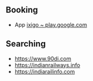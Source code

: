 ## Booking

- App  [ixigo ~ play.google.com](https://play.google.com/store/apps/details?id=com.ixigo.train.ixitrain&hl=en_US&gl=US)

## Searching

- https://www.90di.com
- https://indianrailways.info
- https://indiarailinfo.com
